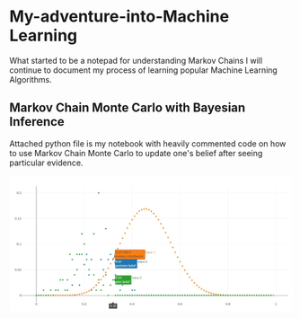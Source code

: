 # My-adventure-into-Machine Learning

What started to be a notepad for understanding Markov Chains I will continue to document my process of learning popular
Machine Learning Algorithms.

## Markov Chain Monte Carlo with Bayesian Inference

Attached python file is my notebook with heavily commented code 
on how to use Markov Chain Monte Carlo to update one's belief after seeing particular evidence.

 
![Sample output](https://github.com/marcindahlen/My-adventure-into-Bayesian-Inference/blob/master/wykres.jpg)
